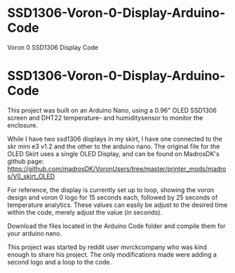 # SSD1306-Voron-0-Display-Arduino-Code
Voron 0 SSD1306 Display Code

# SSD1306-Voron-0-Display-Arduino-Code

This project was built on an Arduino Nano, using a 0.96" OLED SSD1306 screen and DHT22 temperature- and humiditysensor to monitor the enclosure. 

While I have two ssd1306 displays in my skirt, I have one connected to the skr mini e3 v1.2 and the other to the arduino nano. The original file for the OLED Skirt uses a single OLED Display, and can be found on MadrosDK's github page: https://github.com/madrosDK/VoronUsers/tree/master/printer_mods/madros/V0_skirt_OLED 

For reference, the display is currently set up to loop, showing the voron design and voron 0 logo for 15 seconds each, followed by 25 seconds of temperature analytics. These values can easily be adjust to the desired time within the code, merely adjust the value (in seconds).  

Download the files located in the Arduino Code folder and compile them for your arduino nano. 

This project was started by reddit user mvrckcompany who was kind enough to share his project. The only modifications made were adding a second logo and a loop to the code.   
 
